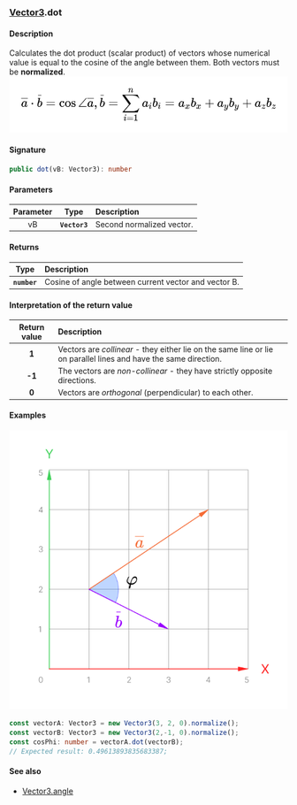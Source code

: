 ### [Vector3](./vector3.md).dot
#### Description
Calculates the dot product (scalar product) of vectors whose numerical value is equal to the cosine of the angle between them. Both vectors must be **normalized**.
![](/docs/figures/vectors/vector3.dot.formula.png)

#### Signature
```typescript
public dot(vB: Vector3): number
```
#### Parameters
|Parameter|Type|Description|
|:-:|:-:|:-|
|vB|**`Vector3`**|Second normalized vector.|

#### Returns
|Type|Description|
|:-:|:-|
|**`number`**|Cosine of angle between current vector and vector B.|

#### Interpretation of the return value
|Return value|Description|
|:-:|:-|
|**1**|Vectors are *collinear* - they either lie on the same line or lie on parallel lines and have the same direction.|
|**-1**|The vectors are *non-collinear* - they have strictly opposite directions.|
|**0**|Vectors are *orthogonal* (perpendicular) to each other.|

#### Examples
![](/docs/figures/vectors/vector.angle.png)
```typescript
const vectorA: Vector3 = new Vector3(3, 2, 0).normalize();
const vectorB: Vector3 = new Vector3(2,-1, 0).normalize();
const cosPhi: number = vectorA.dot(vectorB);
// Expected result: 0.49613893835683387;
```

#### See also
- [Vector3.angle](./vector3.angle.md)